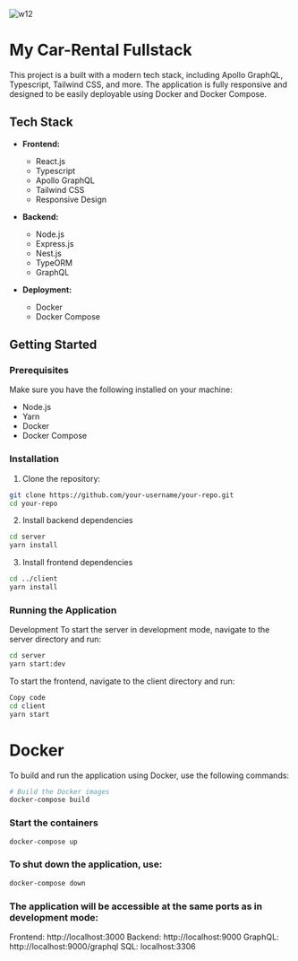 ![w12](https://github.com/user-attachments/assets/afa6dfe5-8a8b-433c-884a-2bc754728b03)

# My Car-Rental Fullstack

This project is a built with a modern tech stack, including Apollo GraphQL, Typescript, Tailwind CSS, and more. The application is fully responsive and designed to be easily deployable using Docker and Docker Compose.

## Tech Stack

- **Frontend:**
  - React.js
  - Typescript
  - Apollo GraphQL
  - Tailwind CSS
  - Responsive Design

- **Backend:**
  - Node.js
  - Express.js
  - Nest.js
  - TypeORM
  - GraphQL

- **Deployment:**
  - Docker
  - Docker Compose

## Getting Started

### Prerequisites

Make sure you have the following installed on your machine:

- Node.js
- Yarn
- Docker
- Docker Compose

### Installation

1. Clone the repository:

```bash
git clone https://github.com/your-username/your-repo.git
cd your-repo
```

2. Install backend dependencies
```bash 
cd server
yarn install
```

3. Install frontend dependencies
```bash
cd ../client
yarn install
```

### Running the Application

Development
To start the server in development mode, navigate to the server directory and run:

```bash
cd server
yarn start:dev
```

To start the frontend, navigate to the client directory and run:

```bash
Copy code
cd client
yarn start
```

# Docker
To build and run the application using Docker, use the following commands:

```bash
# Build the Docker images
docker-compose build
```

### Start the containers
```bash
docker-compose up
```

### To shut down the application, use:

```bash
docker-compose down
```

### The application will be accessible at the same ports as in development mode:

Frontend: http://localhost:3000
Backend: http://localhost:9000
GraphQL: http://localhost:9000/graphql
SQL: localhost:3306
